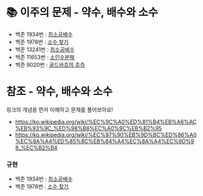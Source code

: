 # 📚 이주의 문제 - 약수, 배수와 소수
- 백준 1934번 : [최소공배수](https://www.acmicpc.net/problem/1934)
- 백준 1978번 : [소수 찾기](https://www.acmicpc.net/problem/1978)
- 백준 13241번 : [최소공배수](https://www.acmicpc.net/problem/13241)
- 백준 11653번 : [소인수분해](https://www.acmicpc.net/problem/11653)
- 백준 9020번 : [골드바흐의 추측](https://www.acmicpc.net/problem/9020)

# 참조 - 약수, 배수와 소수
링크의 개념을 먼저 이해하고 문제를 풀어보아요!
- https://ko.wikipedia.org/wiki/%EC%9C%A0%ED%81%B4%EB%A6%AC%EB%93%9C_%ED%98%B8%EC%A0%9C%EB%B2%95
- https://ko.wikipedia.org/wiki/%EC%97%90%EB%9D%BC%ED%86%A0%EC%8A%A4%ED%85%8C%EB%84%A4%EC%8A%A4%EC%9D%98_%EC%B2%B4

### 규현
- 백준 1934번 : [최소공배수](https://www.acmicpc.net/problem/1934)
- 백준 1978번 : [소수 찾기](https://www.acmicpc.net/problem/1978)
